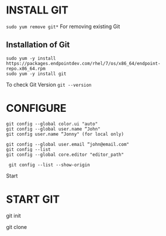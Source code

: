 
# INSTALL GIT

`sudo yum remove git*` 
For removing existing Git 

## Installation of Git 
```shell
sudo yum -y install https://packages.endpointdev.com/rhel/7/os/x86_64/endpoint-repo.x86_64.rpm
sudo yum -y install git
```
To check Git Version
`git --version`


# CONFIGURE

```shell
git config --global color.ui "auto"
git config --global user.name “John"
git config user.name “Jonny" (for local only)
 
git config --global user.email “john@email.com"
git config --list
git config --global core.editor "editor_path"

 git config --list --show-origin
```
Start
# START GIT

git init

git clone  <repo URL>

